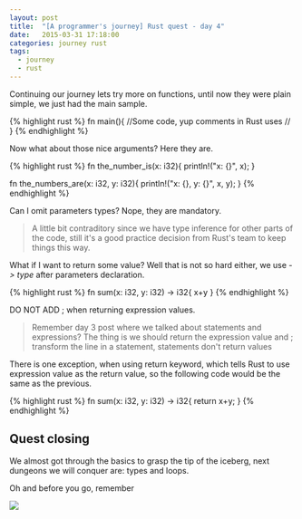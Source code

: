 ```yaml
---
layout: post
title:  "[A programmer's journey] Rust quest - day 4"
date:   2015-03-31 17:18:00
categories: journey rust
tags:
  - journey
  - rust
---
```

Continuing our journey lets try more on functions, until now they were plain simple, we just had the main sample.

{% highlight rust %}
fn main(){
 //Some code, yup comments in Rust uses //
}
{% endhighlight %}

Now what about those nice arguments? Here they are.

{% highlight rust %}
fn the_number_is(x: i32){
    println!("x: {}", x);
}

fn the_numbers_are(x: i32, y: i32){
    println!("x: {}, y: {}", x, y);
}
{% endhighlight %}

Can I omit parameters types? Nope, they are mandatory.

> A little bit contraditory since we have type inference for other parts of the code, still it's a good practice decision from Rust's team to keep things this way.

What if I want to return some value? Well that is not so hard either, we use *-> type* after parameters declaration.

{% highlight rust %}
fn sum(x: i32, y: i32) -> i32{
    x+y
}
{% endhighlight %}

DO NOT ADD ; when returning expression values.

> Remember day 3 post where we talked about statements and expressions? The thing is we should return the expression value and ; transform the line in a statement, statements don't return values

There is one exception, when using return keyword, which tells Rust to use expression value as the return value, so the following code would be the same as the previous.

{% highlight rust %}
fn sum(x: i32, y: i32) -> i32{
    return x+y;
}
{% endhighlight %}

## Quest closing

We almost got through the basics to grasp the tip of the iceberg, next dungeons we will conquer are: types and loops.

Oh and before you go, remember  

![](https://dl.dropboxusercontent.com/u/14137502/site/maythe4th.jpg)  
